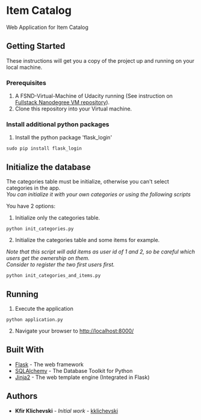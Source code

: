 # Item Catalog

Web Application for Item Catalog

## Getting Started

These instructions will get you a copy of the project up and running on your local machine.

### Prerequisites

1. A FSND-Virtual-Machine of Udacity running (See instruction on [Fullstack Nanodegree VM repository](https://github.com/udacity/fullstack-nanodegree-vm)).
2. Clone this repository into your Virtual machine.

### Install additional python packages

1. Install the python package 'flask_login'
```
sudo pip install flask_login
```

## Initialize the database

The categories table must be initialize, otherwise you can't select categories in the app.  
_You can initialize it with your own categories or using the following scripts_  

You have 2 options:

1. Initialize only the categories table.

```
python init_categories.py
```

2. Initialize the categories table and some items for example.

_Note that this script will add items as user id of 1 and 2, so be careful which users get the ownership on them.  
Consider to register the two first users first._

```
python init_categories_and_items.py
```

## Running

1. Execute the application 
```
python application.py
```

2. Navigate your browser to [http://localhost:8000/](http://localhost:8000/)

## Built With

* [Flask](http://flask.pocoo.org/) - The web framework
* [SQLAlchemy](https://www.sqlalchemy.org/) - The Database Toolkit for Python
* [Jinja2](https://rometools.github.io/rome/) - The web template engine (Integrated in Flask)

## Authors

* **Kfir Klichevski** - *Initial work* - [kklichevski](https://github.com/kklichevski)
